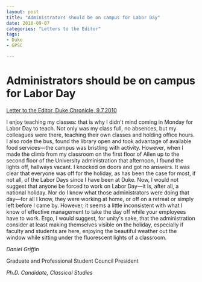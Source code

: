 ```yaml
---
layout: post
title: "Administrators should be on campus for Labor Day"
date: 2010-09-07
categories: "Letters to the Editor"
tags:
- Duke
- GPSC

---
```


# Administrators should be on campus for Labor Day

[Letter to the Editor, Duke Chronicle, 9.7.2010][1]

I enjoy teaching my classes: that is why I didn't mind coming in Monday for Labor Day to teach. Not only was my class full, no absences, but my colleagues were there, teaching their own classes and holding office hours. I also rode the bus, found the library open and took advantage of available food services—the campus was bristling with activity. However, when I made the climb from my classroom on the first floor of Allen up to the second floor of the University administration that afternoon, I found the lights off, hallways vacant. I knocked on doors and got no answers. It was clear that everyone was off for the holiday, as has been the case for most, if not all, of the Labor Days since I have been at Duke. Now, I would not suggest that anyone be forced to work on Labor Day—it is, after all, a national holiday. Nor do I know what those administrators were doing that day—for all I know, they were working at home, or off on a retreat or simply left before I came by. However, it seems a little inconsistent with what I know of effective management to take the day off while your employees have to work. Ergo, I would suggest, for unity's sake, that the administration consider at least making themselves visible on the holiday, especially if faculty and students are here, enjoying the beautiful weather out the window while sitting under the fluorescent lights of a classroom.

_Daniel Griffin_

Graduate and Professional Student Council President

_Ph.D. Candidate, Classical Studies_

[1]: http://www.dukechronicle.com/article/administrators-should-be-campus-labor-day "Administrators should be on campus for Labor Day"
